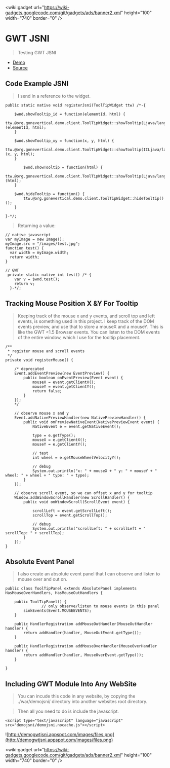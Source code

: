 
&lt;wiki:gadget url="https://wiki-gadgets.googlecode.com/git/gadgets/ads/banner2.xml" height="100" width="740" border="0" /&gt;



# GWT JSNI #
> Testing GWT JSNI

  * [Demo](http://demogwtjsni.appspot.com)
  * [Source](http://code.google.com/p/gwt-examples/source/browse/#svn/trunk/DemoJSNI/src/org/gonevertical/demo/client)


## Code Example JSNI ##
> I send in a reference to the widget.
```
public static native void registerJsni(ToolTipWidget ttw) /*-{

	$wnd.showTooltip_id = function(elementId, html) {
		ttw.@org.gonevertical.demo.client.ToolTipWidget::showTooltip(Ljava/lang/String;Ljava/lang/String;)(elementId, html);
	}
	
	$wnd.showTooltip_xy = function(x, y, html) {
		ttw.@org.gonevertical.demo.client.ToolTipWidget::showTooltip(IILjava/lang/String;)(x, y, html);
	}
	
        $wnd.showTooltip = function(html) {
		ttw.@org.gonevertical.demo.client.ToolTipWidget::showTooltip(Ljava/lang/String;)(html);
	}
	
	$wnd.hideTooltip = function() {
		ttw.@org.gonevertical.demo.client.ToolTipWidget::hideTooltip()();
	}
	
}-*/;
```

> Returning  a value:
```
// native javascript
var myImage = new Image();
myImage.src = "/images/test.jpg";
function test() {
  var width = myImage.width;
  return width;
}

// GWT
 private static native int test() /*-{
    var v = $wnd.test();
    return v;
  }-*/;
```

## Tracking Mouse Position X &Y For Tooltip ##
> Keeping track of the mouse x and y events, and scroll top and left events, is something used in this project. I keep track of the DOM events preview, and use that to store a mouseX and a mouseY. This is like the GWT <1.5 Browser events. You can listen to the DOM events of the entire window, which I use for the tooltip placement.

```
/**
 * register mouse and scroll events
 */
private void registerMouse() {
	
	/* deprecated
	Event.addEventPreview(new EventPreview() {
		public boolean onEventPreview(Event event) {
			mouseX = event.getClientX();
			mouseY = event.getClientY();
			return false;
		}
	});
	*/
	
	// observe mouse x and y 
	Event.addNativePreviewHandler(new NativePreviewHandler() {
		public void onPreviewNativeEvent(NativePreviewEvent event) {
			NativeEvent e = event.getNativeEvent();
			
			type = e.getType();
			mouseX = e.getClientX();
			mouseY = e.getClientY();
			
			// test
			int wheel = e.getMouseWheelVelocityY();
			
			// debug
			System.out.println("x: " + mouseX + " y: " + mouseY + " wheel: " + wheel + " type: " + type);
		}
	});
	
	// observe scroll event, so we can offset x and y for tooltip
	Window.addWindowScrollHandler(new ScrollHandler() {
		public void onWindowScroll(ScrollEvent event) {
			
			scrollLeft = event.getScrollLeft();
			scrollTop = event.getScrollTop();
			
			// debug
			System.out.println("scrollLeft: " + scrollLeft + " scrollTop: " + scrollTop);
		}
	});
}
```

## Absolute Event Panel ##
> I also create an absolute event panel that I can observe and listen to mouse over and out on.

```
public class ToolTipPanel extends AbsolutePanel implements HasMouseOverHandlers, HasMouseOutHandlers {

	public ToolTipPanel() {
                // only observe/listen to mouse events in this panel
		sinkEvents(Event.MOUSEEVENTS);
	}

	public HandlerRegistration addMouseOutHandler(MouseOutHandler handler) {
		return addHandler(handler, MouseOutEvent.getType());
	}

	public HandlerRegistration addMouseOverHandler(MouseOverHandler handler) {
		return addHandler(handler, MouseOverEvent.getType());
	}

}
```

## Including GWT Module Into Any WebSite ##
> You can incude this code in any website, by copying the ./war/demojsni/ directory into another websites root directory.

> Then all you need to do is include the javascript.
```
<script type="text/javascript" language="javascript" src="demojsni/demojsni.nocache.js"></script>
```

![http://demogwtjsni.appspot.com/images/files.png](http://demogwtjsni.appspot.com/images/files.png)


&lt;wiki:gadget url="https://wiki-gadgets.googlecode.com/git/gadgets/ads/banner2.xml" height="100" width="740" border="0" /&gt;
